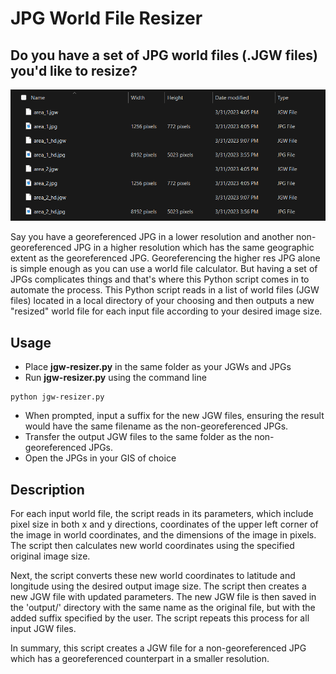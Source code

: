 # JPG World File Resizer

## Do you have a set of JPG world files (.JGW files) you'd like to resize?
![JGW Resizer](image.png)

Say you have a georeferenced JPG in a lower resolution and another non-georeferenced JPG in a higher resolution which has the same geographic extent as the georeferenced JPG. Georeferencing the higher res JPG alone is simple enough as you can use a world file calculator. But having a set of JPGs complicates things and that's where this Python script comes in to automate the process. This Python script reads in a list of world files (JGW files) located in a local directory of your choosing and then outputs a new "resized" world file for each input file according to your desired image size.

## Usage
- Place **jgw-resizer.py** in the same folder as your JGWs and JPGs
- Run **jgw-resizer.py** using the command line
```
python jgw-resizer.py
```
- When prompted, input a suffix for the new JGW files, ensuring the result would have the same filename as the non-georeferenced JPGs.
- Transfer the output JGW files to the same folder as the non-georeferenced JPGs.
- Open the JPGs in your GIS of choice

## Description

For each input world file, the script reads in its parameters, which include pixel size in both x and y directions, coordinates of the upper left corner of the image in world coordinates, and the dimensions of the image in pixels. The script then calculates new world coordinates using the specified original image size.

Next, the script converts these new world coordinates to latitude and longitude using the desired output image size. The script then creates a new JGW file with updated parameters. The new JGW file is then saved in the 'output/' directory with the same name as the original file, but with the added suffix specified by the user. The script repeats this process for all input JGW files.

In summary, this script creates a JGW file for a non-georeferenced JPG which has a georeferenced counterpart in a smaller resolution.
